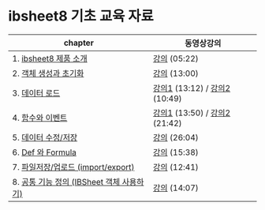 # ibsheet8 기초 교육 자료
|chapter|동영상강의
|---|---|
|1. [ibsheet8 제품 소개](./1_intro/)|[강의](https://youtu.be/l1KNimHO3cM) (05:22)
|2. [객체 생성과 초기화](./2_initialize/) | [강의](https://youtu.be/WD5yGNVjvmY) (13:00)
|3. [데이터 로드](./3_dataLoad/) | [강의1](https://youtu.be/OL7OSQc_k88) (13:12) / [강의2](https://youtu.be/nu7XChOF3CM) (10:49)
|4. [함수와 이벤트](./4_function_event) | [강의1](https://youtu.be/2t0wDArqJBY) (13:50) / [강의2](https://youtu.be/WZGjnWZrMpI) (21:42)
|5. [데이터 수정/저장](./5_save) | [강의](https://youtu.be/dpP-qljHXrs) (26:04)
|6. [Def 와 Formula](./6_formula)| [강의](https://youtu.be/9rHiWp7631k) (15:38)
|7. [파일저장/업로드 (import/export)](./7_importExport)| [강의](https://youtu.be/HEoaAmy30rg) (12:41)
|8. [공통 기능 정의 (IBSheet 객체 사용하기)](./8_static)| [강의](https://youtu.be/eLl1FIEGYkg) (14:07)
